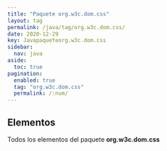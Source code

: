 ```yaml
---
title: "Paquete org.w3c.dom.css"
layout: tag
permalink: /java/tag/org.w3c.dom.css/
date: 2020-12-29
key: Javapaqueteorg.w3c.dom.css
sidebar: 
  nav: java
aside: 
  toc: true
pagination: 
  enabled: true
  tag: "org.w3c.dom.css"
  permalink: /:num/
---
```


<h2>Elementos</h2>
Todos los elementos del paquete <strong>org.w3c.dom.css</strong>
